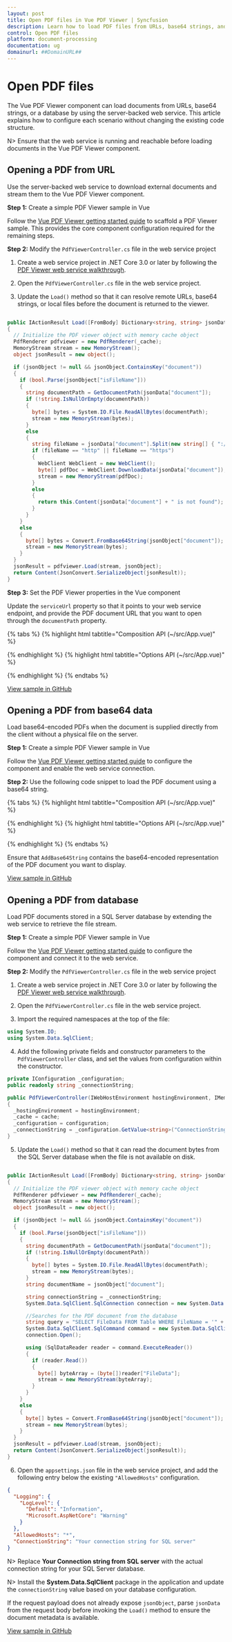 ```yaml
---
layout: post
title: Open PDF files in Vue PDF Viewer | Syncfusion
description: Learn how to load PDF files from URLs, base64 strings, and databases in the Syncfusion Vue PDF Viewer component.
control: Open PDF files
platform: document-processing
documentation: ug
domainurl: ##DomainURL##
---
```


# Open PDF files

The Vue PDF Viewer component can load documents from URLs, base64 strings, or a database by using the server-backed web service. This article explains how to configure each scenario without changing the existing code structure.

N> Ensure that the web service is running and reachable before loading documents in the Vue PDF Viewer component.

## Opening a PDF from URL

Use the server-backed web service to download external documents and stream them to the Vue PDF Viewer component.

**Step 1:** Create a simple PDF Viewer sample in Vue

Follow the [Vue PDF Viewer getting started guide](https://help.syncfusion.com/document-processing/pdf/pdf-viewer/vue/getting-started) to scaffold a PDF Viewer sample. This provides the core component configuration required for the remaining steps.

**Step 2:** Modify the `PdfViewerController.cs` file in the web service project

1. Create a web service project in .NET Core 3.0 or later by following the [PDF Viewer web service walkthrough](https://www.syncfusion.com/kb/11063/how-to-create-pdf-viewer-web-service-in-net-core-3-0-and-above).

2. Open the `PdfViewerController.cs` file in the web service project.

3. Update the `Load()` method so that it can resolve remote URLs, base64 strings, or local files before the document is returned to the viewer.

```csharp

public IActionResult Load([FromBody] Dictionary<string, string> jsonData)
{
  // Initialize the PDF viewer object with memory cache object
  PdfRenderer pdfviewer = new PdfRenderer(_cache);
  MemoryStream stream = new MemoryStream();
  object jsonResult = new object();

  if (jsonObject != null && jsonObject.ContainsKey("document"))
  {
    if (bool.Parse(jsonObject["isFileName"]))
    {
      string documentPath = GetDocumentPath(jsonData["document"]);
      if (!string.IsNullOrEmpty(documentPath))
      {
        byte[] bytes = System.IO.File.ReadAllBytes(documentPath);
        stream = new MemoryStream(bytes);
      }
      else
      {
        string fileName = jsonData["document"].Split(new string[] { "://" }, StringSplitOptions.None)[0];
        if (fileName == "http" || fileName == "https")
        {
          WebClient WebClient = new WebClient();
          byte[] pdfDoc = WebClient.DownloadData(jsonData["document"]);
          stream = new MemoryStream(pdfDoc);
        }
        else
        {
          return this.Content(jsonData["document"] + " is not found");
        }
      }
    }
    else
    {
      byte[] bytes = Convert.FromBase64String(jsonObject["document"]);
      stream = new MemoryStream(bytes);
    }
  }
  jsonResult = pdfviewer.Load(stream, jsonObject);
  return Content(JsonConvert.SerializeObject(jsonResult));
}

```

**Step 3:** Set the PDF Viewer properties in the Vue component

Update the `serviceUrl` property so that it points to your web service endpoint, and provide the PDF document URL that you want to open through the `documentPath` property.

{% tabs %}
{% highlight html tabtitle="Composition API (~/src/App.vue)" %}

<template>
  <div id="app">
    <ejs-pdfviewer id="pdfViewer" :serviceUrl="serviceUrl" :documentPath="documentPath">
    </ejs-pdfviewer>
  </div>
</template>

<script setup>
import { provide } from "vue";
import {
  PdfViewerComponent as EjsPdfviewer, Toolbar, Magnification, Navigation, LinkAnnotation, BookmarkView,
  ThumbnailView, Print, TextSelection, TextSearch, Annotation, FormFields, FormDesigner
} from '@syncfusion/ej2-vue-pdfviewer';

// Replace the "localhost:44396" with the actual URL of your server
const serviceUrl = "https://localhost:44396/pdfviewer";
// Replace  correct PDF Document URL want to load
const documentPath = "https://cdn.syncfusion.com/content/PDFViewer/flutter-succinctly.pdf";

provide('PdfViewer', [Toolbar, Magnification, Navigation, LinkAnnotation, BookmarkView, ThumbnailView,
  Print, TextSelection, TextSearch, Annotation, FormFields, FormDesigner]);

</script>

{% endhighlight %}
{% highlight html tabtitle="Options API (~/src/App.vue)" %}

<template>
  <div id="app">
    <ejs-pdfviewer id="pdfViewer" :serviceUrl="serviceUrl" :documentPath="documentPath">
    </ejs-pdfviewer>
  </div>
</template>

<script>
import {
  PdfViewerComponent, Toolbar, Magnification, Navigation, LinkAnnotation, BookmarkView,
  ThumbnailView, Print, TextSelection, TextSearch, Annotation, FormFields, FormDesigner
} from '@syncfusion/ej2-vue-pdfviewer';

export default {
  name: 'app',
  components: {
    'ejs-pdfviewer': PdfViewerComponent
  },
  data() {
    return {
      // Replace the "localhost:44396" with the actual URL of your server
      serviceUrl: "https://localhost:44396/pdfviewer",
      // Replace  correct PDF Document URL want to load
      documentPath: "https://cdn.syncfusion.com/content/PDFViewer/flutter-succinctly.pdf"
    };
  },
  provide: {
    PdfViewer: [Toolbar, Magnification, Navigation, LinkAnnotation, BookmarkView, ThumbnailView,
      Print, TextSelection, TextSearch, Annotation, FormFields, FormDesigner]
  }
}
</script>

{% endhighlight %}
{% endtabs %}

[View sample in GitHub](https://github.com/SyncfusionExamples/vue-pdf-viewer-examples/tree/master/Save%20and%20Load/Load%20PDF%20file%20from%20URL)

## Opening a PDF from base64 data

Load base64-encoded PDFs when the document is supplied directly from the client without a physical file on the server.

**Step 1:** Create a simple PDF Viewer sample in Vue

Follow the [Vue PDF Viewer getting started guide](https://help.syncfusion.com/document-processing/pdf/pdf-viewer/vue/getting-started) to configure the component and enable the web service connection.

**Step 2:** Use the following code snippet to load the PDF document using a base64 string.

{% tabs %}
{% highlight html tabtitle="Composition API (~/src/App.vue)" %}

<template>
  <div id="app">
    <button v-on:click="load">LoadDocumentFromBase64</button>
    <ejs-pdfviewer id="pdfViewer" ref="pdfviewer" :serviceUrl="serviceUrl" :documentPath="documentPath">
    </ejs-pdfviewer>
  </div>
</template>

<script setup>
import { provide, ref } from "vue";
import {
  PdfViewerComponent as EjsPdfviewer, Toolbar, Magnification, Navigation, LinkAnnotation, BookmarkView,
  ThumbnailView, Print, TextSelection, TextSearch, Annotation, FormFields, FormDesigner
} from '@syncfusion/ej2-vue-pdfviewer';

const pdfviewer = ref(null);
// Replace the "localhost:44396" with the actual URL of your server
const serviceUrl = "https://localhost:44396/pdfviewer";

provide('PdfViewer', [Toolbar, Magnification, Navigation, LinkAnnotation, BookmarkView, ThumbnailView,
  Print, TextSelection, TextSearch, Annotation, FormFields, FormDesigner]);

// Event triggers on the Export FDF button click.
const load = function () {
  pdfviewer.value.ej2Instances.load('data:application/pdf;base64,' + AddBase64String, null);
}

</script>

{% endhighlight %}
{% highlight html tabtitle="Options API (~/src/App.vue)" %}

<template>
  <div id="app">
    <button v-on:click="load">LoadDocumentFromBase64</button>
    <ejs-pdfviewer id="pdfViewer" ref="pdfviewer" :serviceUrl="serviceUrl" :documentPath="documentPath">
    </ejs-pdfviewer>
  </div>
</template>

<script>
import {
  PdfViewerComponent, Toolbar, Magnification, Navigation, LinkAnnotation, BookmarkView,
  ThumbnailView, Print, TextSelection, TextSearch, Annotation, FormFields, FormDesigner
} from '@syncfusion/ej2-vue-pdfviewer';

export default {
  name: 'App',
  components: {
    'ejs-pdfviewer': PdfViewerComponent
  },
  data() {
    return {
      // Replace the "localhost:44396" with the actual URL of your server
      serviceUrl: "https://localhost:44396/pdfviewer"
    }
  },
  methods: {
    // Event triggers on the Export PDF button click.
    load: function () {
      pdfviewer.value.ej2Instances.load('data:application/pdf;base64,' + AddBase64String, null);
    }
  },
  provide: {
    PdfViewer: [Toolbar, Magnification, Navigation, LinkAnnotation, BookmarkView, ThumbnailView,
      Print, TextSelection, TextSearch, Annotation, FormFields, FormDesigner]
  }
}

</script>

{% endhighlight %}
{% endtabs %}

Ensure that `AddBase64String` contains the base64-encoded representation of the PDF document you want to display.

[View sample in GitHub](https://github.com/SyncfusionExamples/vue-pdf-viewer-examples/tree/master/Save%20and%20Load/Load%20PDF%20file%20from%20base64%20string)

## Opening a PDF from database

Load PDF documents stored in a SQL Server database by extending the web service to retrieve the file stream.

**Step 1:** Create a simple PDF Viewer sample in Vue

Follow the [Vue PDF Viewer getting started guide](https://help.syncfusion.com/document-processing/pdf/pdf-viewer/vue/getting-started) to configure the component and connect it to the web service.

**Step 2:** Modify the `PdfViewerController.cs` file in the web service project

1. Create a web service project in .NET Core 3.0 or later by following the [PDF Viewer web service walkthrough](https://www.syncfusion.com/kb/11063/how-to-create-pdf-viewer-web-service-in-net-core-3-0-and-above).

2. Open the `PdfViewerController.cs` file in the web service project.

3. Import the required namespaces at the top of the file:

```csharp
using System.IO;
using System.Data.SqlClient;
```

4. Add the following private fields and constructor parameters to the `PdfViewerController` class, and set the values from configuration within the constructor.

```csharp
private IConfiguration _configuration;
public readonly string _connectionString;

public PdfViewerController(IWebHostEnvironment hostingEnvironment, IMemoryCache cache, IConfiguration configuration)
{
  _hostingEnvironment = hostingEnvironment;
  _cache = cache;
  _configuration = configuration;
  _connectionString = _configuration.GetValue<string>("ConnectionString");
}
```

5. Update the `Load()` method so that it can read the document bytes from the SQL Server database when the file is not available on disk.

```csharp

public IActionResult Load([FromBody] Dictionary<string, string> jsonData)
{
  // Initialize the PDF viewer object with memory cache object
  PdfRenderer pdfviewer = new PdfRenderer(_cache);
  MemoryStream stream = new MemoryStream();
  object jsonResult = new object();

  if (jsonObject != null && jsonObject.ContainsKey("document"))
  {
    if (bool.Parse(jsonObject["isFileName"]))
    {
      string documentPath = GetDocumentPath(jsonData["document"]);
      if (!string.IsNullOrEmpty(documentPath))
      {
        byte[] bytes = System.IO.File.ReadAllBytes(documentPath);
        stream = new MemoryStream(bytes);
      }
      string documentName = jsonObject["document"];

      string connectionString = _connectionString;
      System.Data.SqlClient.SqlConnection connection = new System.Data.SqlClient.SqlConnection(connectionString);

      //Searches for the PDF document from the database
      string query = "SELECT FileData FROM Table WHERE FileName = '" + documentName + "'";
      System.Data.SqlClient.SqlCommand command = new System.Data.SqlClient.SqlCommand(query, connection);
      connection.Open();

      using (SqlDataReader reader = command.ExecuteReader())
      {
        if (reader.Read())
        {
          byte[] byteArray = (byte[])reader["FileData"];
          stream = new MemoryStream(byteArray);
        }
      }
    }
    else
    {
      byte[] bytes = Convert.FromBase64String(jsonObject["document"]);
      stream = new MemoryStream(bytes);
    }
  }
  jsonResult = pdfviewer.Load(stream, jsonObject);
  return Content(JsonConvert.SerializeObject(jsonResult));
}

```

6. Open the `appsettings.json` file in the web service project, and add the following entry below the existing `"AllowedHosts"` configuration.

```json
{
  "Logging": {
    "LogLevel": {
      "Default": "Information",
      "Microsoft.AspNetCore": "Warning"
    }
  },
  "AllowedHosts": "*",
  "ConnectionString": "Your connection string for SQL server"
}
```

N> Replace **Your Connection string from SQL server** with the actual connection string for your SQL Server database.

N> Install the **System.Data.SqlClient** package in the application and update the `connectionString` value based on your database configuration.

If the request payload does not already expose `jsonObject`, parse `jsonData` from the request body before invoking the `Load()` method to ensure the document metadata is available.

[View sample in GitHub](https://github.com/SyncfusionExamples/open-save-pdf-documents-in-database)
